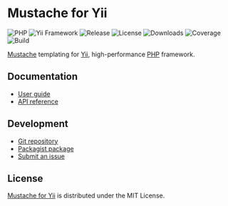 # Mustache for Yii
![PHP](https://img.shields.io/packagist/php-v/cedx/yii2-mustache.svg) ![Yii Framework](https://img.shields.io/badge/yii-%3E%3D2.0-brightgreen.svg) ![Release](https://img.shields.io/packagist/v/cedx/yii2-mustache.svg) ![License](https://img.shields.io/packagist/l/cedx/yii2-mustache.svg) ![Downloads](https://img.shields.io/packagist/dt/cedx/yii2-mustache.svg) ![Coverage](https://coveralls.io/repos/github/cedx/yii2-mustache/badge.svg) ![Build](https://github.com/cedx/yii2-mustache/workflows/build/badge.svg)

[Mustache](https://mustache.github.io) templating for [Yii](https://www.yiiframework.com), high-performance [PHP](https://www.php.net) framework.

## Documentation
- [User guide](https://dev.belin.io/yii2-mustache)
- [API reference](https://dev.belin.io/yii2-mustache/api)

## Development
- [Git repository](https://github.com/cedx/yii2-mustache)
- [Packagist package](https://packagist.org/packages/cedx/yii2-mustache)
- [Submit an issue](https://github.com/cedx/yii2-mustache/issues)

## License
[Mustache for Yii](https://dev.belin.io/yii2-mustache) is distributed under the MIT License.
